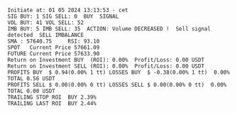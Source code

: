     Initiate at: 01 05 2024 13:13:53 - cet
    SIG BUY: 1 SIG SELL: 0  BUY  SIGNAL
    VOL BUY: 41 VOL SELL: 52
    IMB BUY: 5 IMB SELL: 35  ACTION: Volume DECREASED !  Sell signal detected  SELL IMBALANCE
    SMA : 57640.75     RSI: 93.10
    SPOT   Current Price 57661.09
    FUTURE Current Price 57633.90
    Return on Investment BUY  (ROI): 0.00%  Profit/Loss: 0.00 USDT
    Return on Investment SELL (ROI): 0.00%  Profit/Loss: 0.00 USDT
    PROFITS BUY  $ 0.94(0.00% 1 tt) LOSSES BUY  $ -0.38(0.00% 1 tt)  0.00%  TOTAL 0.56 USDT
    PROFITS SELL $ 0.00(0.00% 0 tt) LOSSES SELL $ 0.00(0.00% 0 tt)  0.00%  TOTAL 0.00 USDT
    TRAILING STOP ROI  BUY 2.39%
    TRAILING LAST ROI  BUY 2.44%
